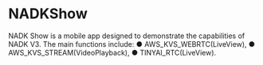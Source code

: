 # NADKShow
NADK Show is a mobile app designed to demonstrate the capabilities of NADK V3. The main functions include:
● AWS_KVS_WEBRTC(LiveView), 
● AWS_KVS_STREAM(VideoPlayback), 
● TINYAI_RTC(LiveView). 
